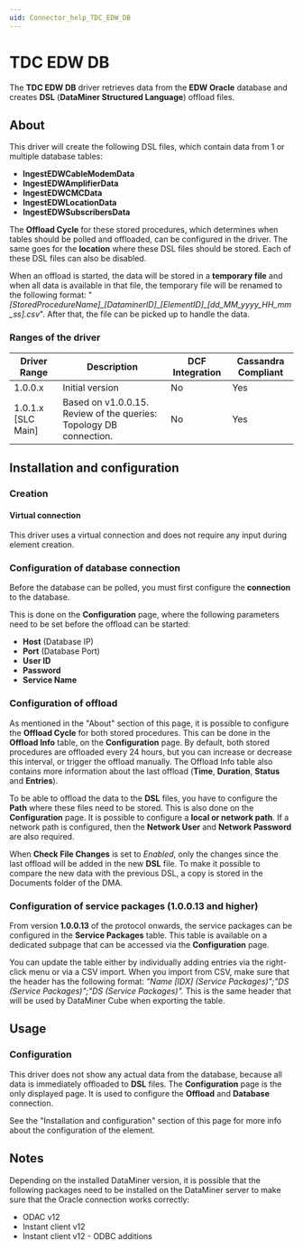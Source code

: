 ```yaml
---
uid: Connector_help_TDC_EDW_DB
---
```


# TDC EDW DB

The **TDC EDW DB** driver retrieves data from the **EDW Oracle** database and creates **DSL** (**DataMiner Structured Language**) offload files.

## About

This driver will create the following DSL files, which contain data from 1 or multiple database tables:

- **IngestEDWCableModemData**
- **IngestEDWAmplifierData**
- **IngestEDWCMCData**
- **IngestEDWLocationData**
- **IngestEDWSubscribersData**

The **Offload Cycle** for these stored procedures, which determines when tables should be polled and offloaded, can be configured in the driver. The same goes for the **location** where these DSL files should be stored. Each of these DSL files can also be disabled.

When an offload is started, the data will be stored in a **temporary file** and when all data is available in that file, the temporary file will be renamed to the following format: "*\[StoredProcedureName\]\_\[DataminerID\]\_\[ElementID\]\_\[dd_MM_yyyy_HH_mm_ss\].csv*". After that, the file can be picked up to handle the data.

### Ranges of the driver

| **Driver Range**     | **Description**                                                    | **DCF Integration** | **Cassandra Compliant** |
|----------------------|--------------------------------------------------------------------|---------------------|-------------------------|
| 1.0.0.x              | Initial version                                                    | No                  | Yes                     |
| 1.0.1.x \[SLC Main\] | Based on v1.0.0.15. Review of the queries: Topology DB connection. | No                  | Yes                     |

## Installation and configuration

### Creation

#### Virtual connection

This driver uses a virtual connection and does not require any input during element creation.

### Configuration of database connection

Before the database can be polled, you must first configure the **connection** to the database.

This is done on the **Configuration** page, where the following parameters need to be set before the offload can be started:

- **Host** (Database IP)
- **Port** (Database Port)
- **User ID**
- **Password**
- **Service Name**

### Configuration of offload

As mentioned in the "About" section of this page, it is possible to configure the **Offload Cycle** for both stored procedures. This can be done in the **Offload Info** table, on the **Configuration** page. By default, both stored procedures are offloaded every 24 hours, but you can increase or decrease this interval, or trigger the offload manually. The Offload Info table also contains more information about the last offload (**Time**, **Duration**, **Status** and **Entries**).

To be able to offload the data to the **DSL** files, you have to configure the **Path** where these files need to be stored. This is also done on the **Configuration** page. It is possible to configure a **local or network path**. If a network path is configured, then the **Network User** and **Network Password** are also required.

When **Check File Changes** is set to *Enabled*, only the changes since the last offload will be added in the new **DSL** file. To make it possible to compare the new data with the previous DSL, a copy is stored in the Documents folder of the DMA.

### Configuration of service packages (1.0.0.13 and higher)

From version **1.0.0.13** of the protocol onwards, the service packages can be configured in the **Service Packages** table. This table is available on a dedicated subpage that can be accessed via the **Configuration** page.

You can update the table either by individually adding entries via the right-click menu or via a CSV import. When you import from CSV, make sure that the header has the following format: *"Name \[IDX\] (Service Packages)";"DS (Service Packages)";"DS (Service Packages)".* This is the same header that will be used by DataMiner Cube when exporting the table.

## Usage

### Configuration

This driver does not show any actual data from the database, because all data is immediately offloaded to **DSL** files. The **Configuration** page is the only displayed page. It is used to configure the **Offload** and **Database** connection.

See the "Installation and configuration" section of this page for more info about the configuration of the element.

## Notes

Depending on the installed DataMiner version, it is possible that the following packages need to be installed on the DataMiner server to make sure that the Oracle connection works correctly:

- ODAC v12
- Instant client v12
- Instant client v12 - ODBC additions
